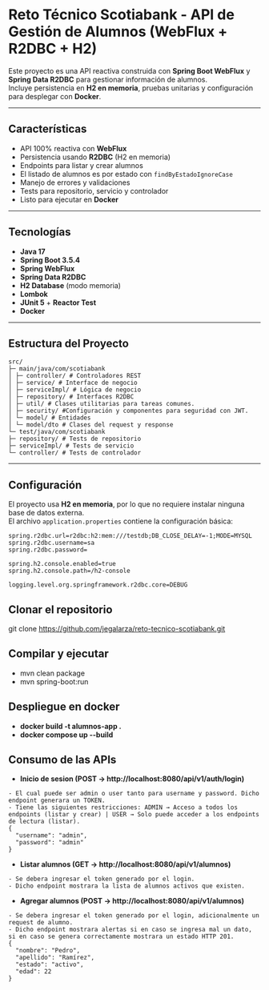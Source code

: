 # Reto Técnico Scotiabank - API de Gestión de Alumnos (WebFlux + R2DBC + H2)

Este proyecto es una API reactiva construida con **Spring Boot WebFlux** y **Spring Data R2DBC** para gestionar información de alumnos.  
Incluye persistencia en **H2 en memoria**, pruebas unitarias y configuración para desplegar con **Docker**.

---

## Características
- API 100% reactiva con **WebFlux**
- Persistencia usando **R2DBC** (H2 en memoria)
- Endpoints para listar y crear alumnos
- El listado de alumnos es por estado con `findByEstadoIgnoreCase`
- Manejo de errores y validaciones
- Tests para repositorio, servicio y controlador
- Listo para ejecutar en **Docker**

---

## Tecnologías
- **Java 17**
- **Spring Boot 3.5.4**
- **Spring WebFlux**
- **Spring Data R2DBC**
- **H2 Database** (modo memoria)
- **Lombok**
- **JUnit 5** + **Reactor Test**
- **Docker**

---

## Estructura del Proyecto
```
src/
├─ main/java/com/scotiabank
│ ├─ controller/ # Controladores REST
│ ├─ service/ # Interface de negocio
│ ├─ serviceImpl/ # Lógica de negocio
│ ├─ repository/ # Interfaces R2DBC
│ ├─ util/ # Clases utilitarias para tareas comunes.
│ ├─ security/ #Configuración y componentes para seguridad con JWT.
│ └─ model/ # Entidades
│ └─ model/dto # Clases del request y response
└─ test/java/com/scotiabank
├─ repository/ # Tests de repositorio
├─ serviceImpl/ # Tests de servicio
└─ controller/ # Tests de controlador
```

---

## Configuración
El proyecto usa **H2 en memoria**, por lo que no requiere instalar ninguna base de datos externa.  
El archivo `application.properties` contiene la configuración básica:

```properties
spring.r2dbc.url=r2dbc:h2:mem:///testdb;DB_CLOSE_DELAY=-1;MODE=MYSQL
spring.r2dbc.username=sa
spring.r2dbc.password=

spring.h2.console.enabled=true
spring.h2.console.path=/h2-console

logging.level.org.springframework.r2dbc.core=DEBUG
```

## Clonar el repositorio
git clone https://github.com/jegalarza/reto-tecnico-scotiabank.git

## Compilar y ejecutar
- mvn clean package
- mvn spring-boot:run

## Despliegue en docker
- **docker build -t alumnos-app .**
- **docker compose up --build**

## Consumo de las APIs
- **Inicio de sesion (POST -> http://localhost:8080/api/v1/auth/login)**
```
- El cual puede ser admin o user tanto para username y password. Dicho endpoint generara un TOKEN.
- Tiene las siguientes restricciones: ADMIN → Acceso a todos los endpoints (listar y crear) | USER → Solo puede acceder a los endpoints de lectura (listar).
{
  "username": "admin",
  "password": "admin"
}
```
- **Listar alumnos (GET -> http://localhost:8080/api/v1/alumnos)**
```
- Se debera ingresar el token generado por el login.
- Dicho endpoint mostrara la lista de alumnos activos que existen.
```
- **Agregar alumnos (POST -> http://localhost:8080/api/v1/alumnos)**
```
- Se debera ingresar el token generado por el login, adicionalmente un request de alumno.
- Dicho endpoint mostrara alertas si en caso se ingresa mal un dato, si en caso se genera correctamente mostrara un estado HTTP 201.
{
  "nombre": "Pedro",
  "apellido": "Ramírez",
  "estado": "activo",
  "edad": 22
}
```

